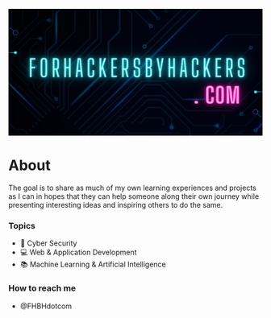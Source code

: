 ![](https://github.com/ForHackersByHackers/ForHackersByHackers/blob/main/png_20221223_211904_0000.png)

# **About**
The goal is to share as much of my own learning experiences and projects as I can in hopes that they can help someone along their own journey while presenting interesting ideas and inspiring others to do the same.

### Topics
- 🔐 Cyber Security
- 💻 Web & Application Development
- 📚 Machine Learning & Artificial Intelligence

### How to reach me 
- @FHBHdotcom

